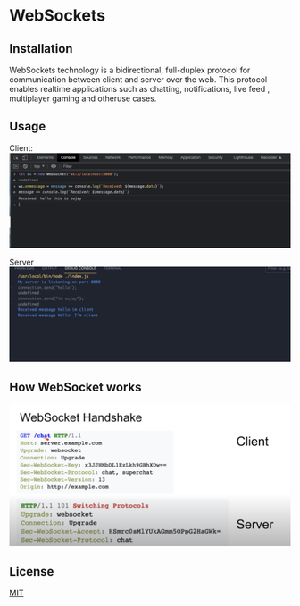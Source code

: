 # WebSockets



## Installation

WebSockets technology is a bidirectional, full-duplex protocol for communication between client and server over the web. This protocol enables realtime applications such as chatting, notifications, live feed , multiplayer gaming and otheruse cases.


## Usage
Client:
<img src='assets/client.png'/>

Server
<img src='assets/server.png'/>

## How WebSocket works
<img src='assets/working.png'/>

## License

[MIT](https://choosealicense.com/licenses/mit/)